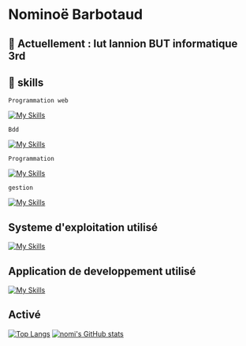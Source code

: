 # Nominoë Barbotaud

## 📔 Actuellement : Iut lannion BUT informatique 3rd
## 🔧 skills

`Programmation web`

[![My Skills](https://skillicons.dev/icons?i=js,html,css&perline=9)](https://skillicons.dev)

`Bdd`

[![My Skills](https://skillicons.dev/icons?i=postgres,sqlite&perline=9)](https://skillicons.dev)


`Programmation`

[![My Skills](https://skillicons.dev/icons?i=php,c,java,python&perline=9)](https://skillicons.dev)

`gestion`

[![My Skills](https://skillicons.dev/icons?i=github&perline=9)](https://skillicons.dev)

## Systeme d'exploitation utilisé

[![My Skills](https://skillicons.dev/icons?i=linux,windows&perline=9)](https://skillicons.dev)

## Application de developpement utilisé

[![My Skills](https://skillicons.dev/icons?i=vscode,eclipse,idea&perline=9)](https://skillicons.dev)

## Activé
[![Top Langs](https://github-readme-stats.vercel.app/api/top-langs/?username=nomibar&size_weight=0.5&count_weight=0.5&layout=donut-vertical&theme=tokyonight&hide_border=true)](https://github.com/nomibar/github-readme-stats)
[![nomi's GitHub stats](https://github-readme-stats.vercel.app/api?username=nomibar&theme=tokyonight&hide_border=true)](https://github.com/nomibar/github-readme-stats)
<!--[![Readme Card](https://github-readme-stats.vercel.app/api/pin/?username=nomi&repo=github-readme-stats&theme=tokyonight&hide_border=true)](https://github.com/nomi/github-readme-stats)-->







